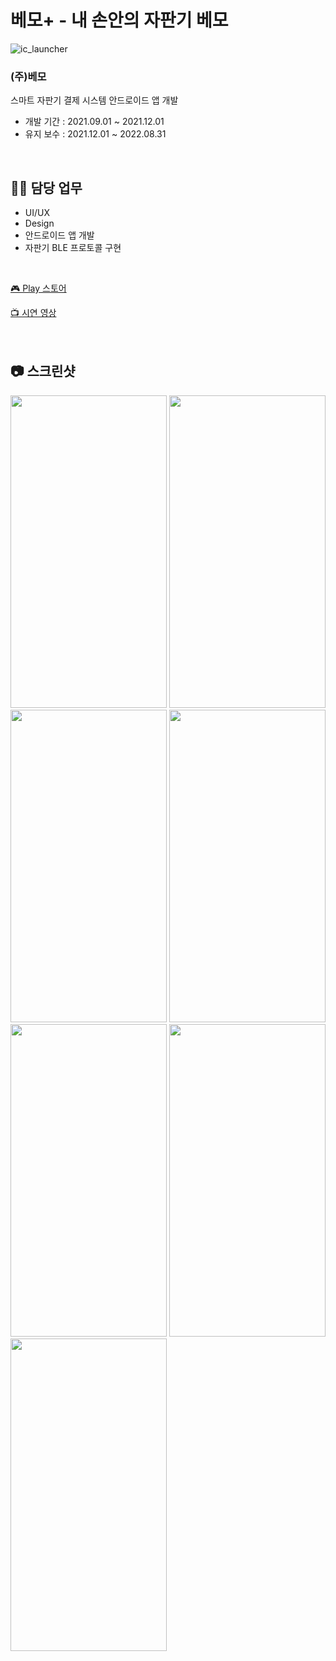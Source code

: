 # 베모+ - 내 손안의 자판기 베모
![ic_launcher](https://user-images.githubusercontent.com/79048895/168422263-31e0825f-e682-45c5-85d7-27d1ae8089b7.png)  
### **(주)베모** 
스마트 자판기 결제 시스템 안드로이드 앱 개발   
- 개발 기간 : 2021.09.01 ~ 2021.12.01
- 유지 보수 : 2021.12.01 ~ 2022.08.31
<br>

## 🧑‍💻 담당 업무
- UI/UX 
- Design
- 안드로이드 앱 개발
- 자판기 BLE 프로토콜 구현
<br>

[🎮 Play 스토어](https://play.google.com/store/apps/details?id=kr.co.vemo.vemoplus)   

[📺 시연 영상](https://drive.google.com/file/d/1XjCkBAMaLtu91LDbhJOuYLQ9qSSEL_40/view?usp=sharing)  
<br>
<br>
## 📷 스크린샷
<img src="https://user-images.githubusercontent.com/79048895/168422363-47a0034e-319c-458b-81dc-44220acef6f7.png" width="250" height="500" /> <img src="https://user-images.githubusercontent.com/79048895/168422370-79a47d80-7976-4cf9-86d6-f32ffcbfad10.png" width="250" height="500" /> <img src="https://user-images.githubusercontent.com/79048895/168422379-170b6494-d3b7-4fc1-b73a-93f778298f4b.png" width="250" height="500" /> <img src="https://user-images.githubusercontent.com/79048895/168422394-e47e175e-5b55-47d3-bac7-85c2e1ddfeb2.png" width="250" height="500" /> <img src="https://user-images.githubusercontent.com/79048895/168422390-943a7aad-4ebc-4cf3-8338-c20c05f777c0.png" width="250" height="500" /> <img src="https://user-images.githubusercontent.com/79048895/168422412-db254a20-cd59-438b-b3b6-ce12c60adf32.png" width="250" height="500" /> <img src="https://user-images.githubusercontent.com/79048895/168422413-03ffe1dd-d3c4-410d-bfba-d34db357b2b6.png" width="250" height="500" />
<br>
<br>
